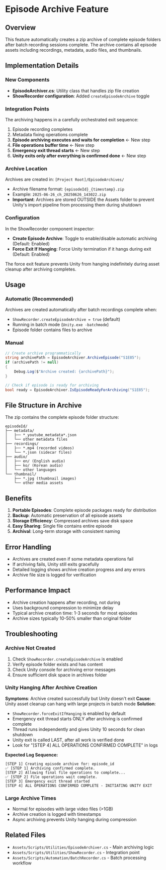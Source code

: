 # Episode Archive Feature

## Overview
This feature automatically creates a zip archive of complete episode folders after batch recording sessions complete. The archive contains all episode assets including recordings, metadata, audio files, and thumbnails.

## Implementation Details

### New Components
- **EpisodeArchiver.cs**: Utility class that handles zip file creation
- **ShowRecorder configuration**: Added `createEpisodeArchive` toggle

### Integration Points
The archiving happens in a carefully orchestrated exit sequence:
1. Episode recording completes
2. Metadata fixing operations complete  
3. **Episode archiving executes and waits for completion** ← New step
4. **File operations buffer time** ← New step
5. **Emergency exit thread starts** ← New step
6. **Unity exits only after everything is confirmed done** ← New step

### Archive Location
Archives are created in: `[Project Root]/EpisodeArchives/`
- Archive filename format: `{episodeId}_{timestamp}.zip`
- Example: `2025-06-26_ch_20250626_143022.zip`
- **Important**: Archives are stored OUTSIDE the Assets folder to prevent Unity's import pipeline from processing them during shutdown

### Configuration
In the ShowRecorder component inspector:
- **Create Episode Archive**: Toggle to enable/disable automatic archiving (Default: Enabled)
- **Force Exit If Hanging**: Force Unity termination if it hangs during exit (Default: Enabled)

The force exit feature prevents Unity from hanging indefinitely during asset cleanup after archiving completes.

## Usage

### Automatic (Recommended)
Archives are created automatically after batch recordings complete when:
- `ShowRecorder.createEpisodeArchive = true` (default)
- Running in batch mode (`Unity.exe -batchmode`)
- Episode folder contains files to archive

### Manual
```csharp
// Create archive programmatically
string archivePath = EpisodeArchiver.ArchiveEpisode("S1E85");
if (archivePath != null)
{
    Debug.Log($"Archive created: {archivePath}");
}

// Check if episode is ready for archiving
bool ready = EpisodeArchiver.IsEpisodeReadyForArchiving("S1E85");
```

## File Structure in Archive
The zip contains the complete episode folder structure:
```
episodeId/
├── metadata/
│   ├── *_youtube_metadata*.json
│   └── other metadata files
├── recordings/
│   ├── *.mp4 (recorded videos)
│   └── *.json (sidecar files)
├── audio/
│   ├── en/ (English audio)
│   ├── ko/ (Korean audio)
│   └── other languages
└── thumbnail/
    ├── *.jpg (thumbnail images)
    └── other media assets
```

## Benefits
1. **Portable Episodes**: Complete episode packages ready for distribution
2. **Backup**: Automatic preservation of all episode assets
3. **Storage Efficiency**: Compressed archives save disk space
4. **Easy Sharing**: Single file contains entire episode
5. **Archival**: Long-term storage with consistent naming

## Error Handling
- Archives are created even if some metadata operations fail
- If archiving fails, Unity still exits gracefully
- Detailed logging shows archive creation progress and any errors
- Archive file size is logged for verification

## Performance Impact
- Archive creation happens after recording, not during
- Uses background compression to minimize delay
- Typical archive creation time: 1-3 seconds for most episodes
- Archive sizes typically 10-50% smaller than original folder

## Troubleshooting

### Archive Not Created
1. Check `ShowRecorder.createEpisodeArchive` is enabled
2. Verify episode folder exists and has content
3. Check Unity console for archiving error messages
4. Ensure sufficient disk space in archives folder

### Unity Hanging After Archive Creation
**Symptoms**: Archive created successfully but Unity doesn't exit
**Cause**: Unity asset cleanup can hang with large projects in batch mode
**Solution**: 
- `ShowRecorder.forceExitIfHanging` is enabled by default
- Emergency exit thread starts ONLY after archiving is confirmed complete
- Thread runs independently and gives Unity 10 seconds for clean shutdown
- Unity exit is called LAST, after all work is verified done
- Look for "[STEP 4] ALL OPERATIONS CONFIRMED COMPLETE" in logs

**Expected Log Sequence:**
```
[STEP 1] Creating episode archive for: episode_id
✅ [STEP 1] Archiving confirmed complete.
[STEP 2] Allowing final file operations to complete...
✅ [STEP 2] File operations wait complete.
[STEP 3] Emergency exit thread started
[STEP 4] ALL OPERATIONS CONFIRMED COMPLETE - INITIATING UNITY EXIT
```

### Large Archive Times
- Normal for episodes with large video files (>1GB)
- Archive creation is logged with timestamps
- Async archiving prevents Unity hanging during compression

## Related Files
- `Assets/Scripts/Utilities/EpisodeArchiver.cs` - Main archiving logic
- `Assets/Scripts/Utilities/ShowRecorder.cs` - Integration point  
- `Assets/Scripts/Automation/BatchRecorder.cs` - Batch processing workflow 